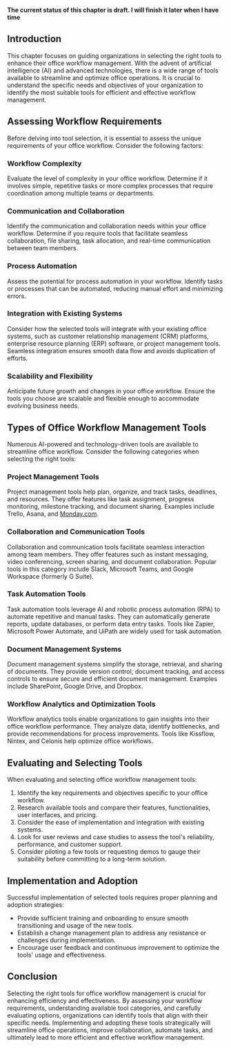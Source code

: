 **The current status of this chapter is draft. I will finish it later when I have time**

Introduction
------------

This chapter focuses on guiding organizations in selecting the right tools to enhance their office workflow management. With the advent of artificial intelligence (AI) and advanced technologies, there is a wide range of tools available to streamline and optimize office operations. It is crucial to understand the specific needs and objectives of your organization to identify the most suitable tools for efficient and effective workflow management.

Assessing Workflow Requirements
-------------------------------

Before delving into tool selection, it is essential to assess the unique requirements of your office workflow. Consider the following factors:

### Workflow Complexity

Evaluate the level of complexity in your office workflow. Determine if it involves simple, repetitive tasks or more complex processes that require coordination among multiple teams or departments.

### Communication and Collaboration

Identify the communication and collaboration needs within your office workflow. Determine if you require tools that facilitate seamless collaboration, file sharing, task allocation, and real-time communication between team members.

### Process Automation

Assess the potential for process automation in your workflow. Identify tasks or processes that can be automated, reducing manual effort and minimizing errors.

### Integration with Existing Systems

Consider how the selected tools will integrate with your existing office systems, such as customer relationship management (CRM) platforms, enterprise resource planning (ERP) software, or project management tools. Seamless integration ensures smooth data flow and avoids duplication of efforts.

### Scalability and Flexibility

Anticipate future growth and changes in your office workflow. Ensure the tools you choose are scalable and flexible enough to accommodate evolving business needs.

Types of Office Workflow Management Tools
-----------------------------------------

Numerous AI-powered and technology-driven tools are available to streamline office workflow. Consider the following categories when selecting the right tools:

### Project Management Tools

Project management tools help plan, organize, and track tasks, deadlines, and resources. They offer features like task assignment, progress monitoring, milestone tracking, and document sharing. Examples include Trello, Asana, and [Monday.com](http://Monday.com).

### Collaboration and Communication Tools

Collaboration and communication tools facilitate seamless interaction among team members. They offer features such as instant messaging, video conferencing, screen sharing, and document collaboration. Popular tools in this category include Slack, Microsoft Teams, and Google Workspace (formerly G Suite).

### Task Automation Tools

Task automation tools leverage AI and robotic process automation (RPA) to automate repetitive and manual tasks. They can automatically generate reports, update databases, or perform data entry tasks. Tools like Zapier, Microsoft Power Automate, and UiPath are widely used for task automation.

### Document Management Systems

Document management systems simplify the storage, retrieval, and sharing of documents. They provide version control, document tracking, and access controls to ensure secure and efficient document management. Examples include SharePoint, Google Drive, and Dropbox.

### Workflow Analytics and Optimization Tools

Workflow analytics tools enable organizations to gain insights into their office workflow performance. They analyze data, identify bottlenecks, and provide recommendations for process improvements. Tools like Kissflow, Nintex, and Celonis help optimize office workflows.

Evaluating and Selecting Tools
------------------------------

When evaluating and selecting office workflow management tools:

1. Identify the key requirements and objectives specific to your office workflow.
2. Research available tools and compare their features, functionalities, user interfaces, and pricing.
3. Consider the ease of implementation and integration with existing systems.
4. Look for user reviews and case studies to assess the tool's reliability, performance, and customer support.
5. Consider piloting a few tools or requesting demos to gauge their suitability before committing to a long-term solution.

Implementation and Adoption
---------------------------

Successful implementation of selected tools requires proper planning and adoption strategies:

* Provide sufficient training and onboarding to ensure smooth transitioning and usage of the new tools.
* Establish a change management plan to address any resistance or challenges during implementation.
* Encourage user feedback and continuous improvement to optimize the tools' usage and effectiveness.

Conclusion
----------

Selecting the right tools for office workflow management is crucial for enhancing efficiency and effectiveness. By assessing your workflow requirements, understanding available tool categories, and carefully evaluating options, organizations can identify tools that align with their specific needs. Implementing and adopting these tools strategically will streamline office operations, improve collaboration, automate tasks, and ultimately lead to more efficient and effective workflow management.
